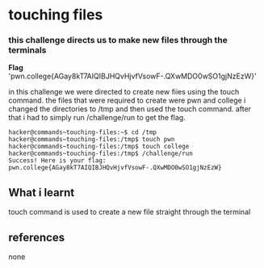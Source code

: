 # touching files
### this challenge directs us to make new files through the terminals

**Flag** 'pwn.college{AGay8kT7AIQIBJHQvHjvfVsowF-.QXwMDO0wSO1gjNzEzW}'

in this challenge we were directed to create new fiies using the touch command. the files that were required to create were pwn and college
i changed the directories to /tmp and then used the touch command.
after that i had to simply run /challenge/run to get the flag.

```
hacker@commands~touching-files:~$ cd /tmp
hacker@commands~touching-files:/tmp$ touch pwn
hacker@commands~touching-files:/tmp$ touch college
hacker@commands~touching-files:/tmp$ /challenge/run
Success! Here is your flag:
pwn.college{AGay8kT7AIQIBJHQvHjvfVsowF-.QXwMDO0wSO1gjNzEzW}
```

## What i learnt
touch command is used to create a new file straight through the terminal

## references
none

